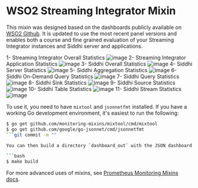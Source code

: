 # WSO2 Streaming Integrator Mixin

This mixin was designed based on the dashboards publicly available on [WSO2 Github](https://github.com/wso2/streaming-integrator/tree/master/modules/distribution/carbon-home/resources/dashboards). It is updated to use the most recent panel versions and enables both a course and fine grained evaluation of your Streaming Integrator instances and Siddhi server and applications.

1- Streaming Integrator Overall Statistics
![image](https://user-images.githubusercontent.com/9431850/150526548-4c25fe44-7d59-4357-9b60-fd09891ca8d3.png)
2- Streaming Integrator Application Statistics
![image](https://user-images.githubusercontent.com/9431850/150526244-38ca324b-df0b-4957-8d4d-d30c8fb2d168.png)
3- Siddhi Overall Statistics
![image](https://user-images.githubusercontent.com/9431850/150526144-6771082a-68e1-4d44-bdf5-98a9ee736eb8.png)
4- Siddhi Server Statistics
![image](https://user-images.githubusercontent.com/9431850/150526190-2ca23803-f08f-42b1-bd11-1ddeb2ae6a7b.png)
5- Siddhi Aggregation Statistics
![image](https://user-images.githubusercontent.com/9431850/150526607-75aeac3d-8b96-4b98-881d-47180b133cff.png)
6- Siddhi On-Demand Query Statistics
![image](https://user-images.githubusercontent.com/9431850/150526656-493988c6-b6b6-4f57-b0b5-204b35809a98.png)
7- Siddhi Query Statistics
![image](https://user-images.githubusercontent.com/9431850/150526735-7269c63b-1b12-4920-bece-b0e9a2ddf8cb.png)
8- Siddhi Sink Statistics
![image](https://user-images.githubusercontent.com/9431850/150526777-bc654fe9-9941-4a76-809d-24ca0bb81be0.png)
9- Siddhi Source Statistics
![image](https://user-images.githubusercontent.com/9431850/150526835-8ce768ce-0f4c-4888-87e5-187052a8f14b.png)
10- Siddhi Table Statistics
![image](https://user-images.githubusercontent.com/9431850/150526887-095fc69a-919d-4bce-a055-464ba5e30120.png)
11- Siddhi Stream Statistics
![image](https://user-images.githubusercontent.com/9431850/150684114-fc646457-5a6f-443d-8958-17b8115413ed.png)

To use it, you need to have `mixtool` and `jsonnetfmt` installed. If you have a working Go development environment, it's easiest to run the following:

```bash
$ go get github.com/monitoring-mixins/mixtool/cmd/mixtool
$ go get github.com/google/go-jsonnet/cmd/jsonnetfmt
```git commit -m ""

You can then build a directory `dashboard_out` with the JSON dashboard files for Grafana:

```bash
$ make build
```

For more advanced uses of mixins, see [Prometheus Monitoring Mixins docs](https://github.com/monitoring-mixins/docs).

